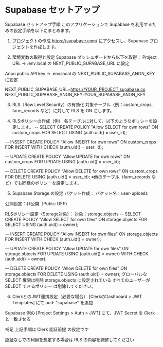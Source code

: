 # Supabase セットアップ
Supabase セットアップ手順
このアプリケーションで Supabase を利用するための設定手順を以下にまとめます。

1. プロジェクトの作成
https://supabase.com/ にアクセスし、Supabase プロジェクトを作成します。

2. 環境変数の取得と設定
Supabase ダッシュボードから以下を取得：
Project URL → .env.local の NEXT_PUBLIC_SUPABASE_URL に設定

Anon public API key → .env.local の NEXT_PUBLIC_SUPABASE_ANON_KEY に設定

NEXT_PUBLIC_SUPABASE_URL=https://YOUR_PROJECT.supabase.co
NEXT_PUBLIC_SUPABASE_ANON_KEY=YOUR_SUPABASE_ANON_KEY

3. RLS（Row Level Security）の有効化
対象テーブル（例：custom_crops, farm_records など）に対して RLS を ON にします。

4. RLSポリシーの作成（例）
各テーブルに対して、以下のようなポリシーを設定します。
-- SELECT
CREATE POLICY "Allow SELECT for own rows" ON custom_crops
FOR SELECT USING (auth.uid() = user_id);

-- INSERT
CREATE POLICY "Allow INSERT for own rows" ON custom_crops
FOR INSERT WITH CHECK (auth.uid() = user_id);

-- UPDATE
CREATE POLICY "Allow UPDATE for own rows" ON custom_crops
FOR UPDATE USING (auth.uid() = user_id);

-- DELETE
CREATE POLICY "Allow DELETE for own rows" ON custom_crops
FOR DELETE USING (auth.uid() = user_id);
※他のテーブル（farm_records など）でも同様のポリシーを設定します。

5. Supabase Storage の設定
バケット作成：
バケット名：user-uploads

公開設定：非公開（Public OFF）

RLSポリシー設定（Storage対象）：
対象：storage.objects
-- SELECT
CREATE POLICY "Allow SELECT for own files" ON storage.objects
FOR SELECT USING (auth.uid() = owner);

-- INSERT
CREATE POLICY "Allow INSERT for own files" ON storage.objects
FOR INSERT WITH CHECK (auth.uid() = owner);

-- UPDATE
CREATE POLICY "Allow UPDATE for own files" ON storage.objects
FOR UPDATE USING (auth.uid() = owner) WITH CHECK (auth.uid() = owner);

-- DELETE
CREATE POLICY "Allow DELETE for own files" ON storage.objects
FOR DELETE USING (auth.uid() = owner);
グローバルな SELECT 権限は削除
storage.objects に設定されている すべてのユーザーが SELECT できるポリシー は削除してください。

6. ClerkとのJWT連携設定（必要な場合）
[ClerkのDashboard > JWT Templates] にて aud: "supabase" を追加

Supabase 側の [Project Settings > Auth > JWT] にて、JWT Secret を Clerk と一致させる

補足
上記手順は Clerk 認証前提 の設定です

認証なしでの利用を想定する場合は RLS の内容を調整してください

